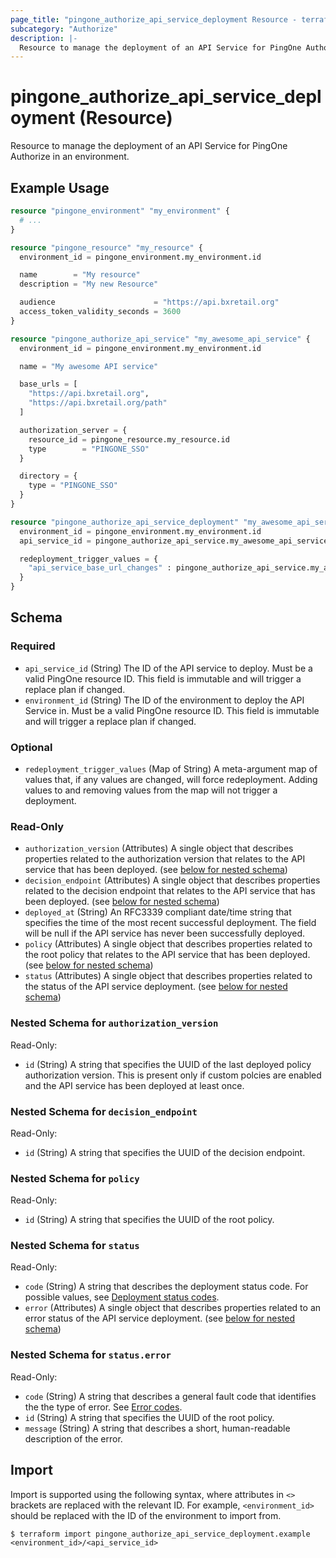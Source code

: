 ```yaml
---
page_title: "pingone_authorize_api_service_deployment Resource - terraform-provider-pingone"
subcategory: "Authorize"
description: |-
  Resource to manage the deployment of an API Service for PingOne Authorize in an environment.
---
```


# pingone_authorize_api_service_deployment (Resource)

Resource to manage the deployment of an API Service for PingOne Authorize in an environment.

## Example Usage

```terraform
resource "pingone_environment" "my_environment" {
  # ...
}

resource "pingone_resource" "my_resource" {
  environment_id = pingone_environment.my_environment.id

  name        = "My resource"
  description = "My new Resource"

  audience                      = "https://api.bxretail.org"
  access_token_validity_seconds = 3600
}

resource "pingone_authorize_api_service" "my_awesome_api_service" {
  environment_id = pingone_environment.my_environment.id

  name = "My awesome API service"

  base_urls = [
    "https://api.bxretail.org",
    "https://api.bxretail.org/path"
  ]

  authorization_server = {
    resource_id = pingone_resource.my_resource.id
    type        = "PINGONE_SSO"
  }

  directory = {
    type = "PINGONE_SSO"
  }
}

resource "pingone_authorize_api_service_deployment" "my_awesome_api_service" {
  environment_id = pingone_environment.my_environment.id
  api_service_id = pingone_authorize_api_service.my_awesome_api_service.id

  redeployment_trigger_values = {
    "api_service_base_url_changes" : pingone_authorize_api_service.my_awesome_api_service.base_urls,
  }
}
```

<!-- schema generated by tfplugindocs -->
## Schema

### Required

- `api_service_id` (String) The ID of the API service to deploy.  Must be a valid PingOne resource ID.  This field is immutable and will trigger a replace plan if changed.
- `environment_id` (String) The ID of the environment to deploy the API Service in.  Must be a valid PingOne resource ID.  This field is immutable and will trigger a replace plan if changed.

### Optional

- `redeployment_trigger_values` (Map of String) A meta-argument map of values that, if any values are changed, will force redeployment.  Adding values to and removing values from the map will not trigger a deployment.

### Read-Only

- `authorization_version` (Attributes) A single object that describes properties related to the authorization version that relates to the API service that has been deployed. (see [below for nested schema](#nestedatt--authorization_version))
- `decision_endpoint` (Attributes) A single object that describes properties related to the decision endpoint that relates to the API service that has been deployed. (see [below for nested schema](#nestedatt--decision_endpoint))
- `deployed_at` (String) An RFC3339 compliant date/time string that specifies the time of the most recent successful deployment. The field will be null if the API service has never been successfully deployed.
- `policy` (Attributes) A single object that describes properties related to the root policy that relates to the API service that has been deployed. (see [below for nested schema](#nestedatt--policy))
- `status` (Attributes) A single object that describes properties related to the status of the API service deployment. (see [below for nested schema](#nestedatt--status))

<a id="nestedatt--authorization_version"></a>
### Nested Schema for `authorization_version`

Read-Only:

- `id` (String) A string that specifies the UUID of the last deployed policy authorization version. This is present only if custom polcies are enabled and the API service has been deployed at least once.


<a id="nestedatt--decision_endpoint"></a>
### Nested Schema for `decision_endpoint`

Read-Only:

- `id` (String) A string that specifies the UUID of the decision endpoint.


<a id="nestedatt--policy"></a>
### Nested Schema for `policy`

Read-Only:

- `id` (String) A string that specifies the UUID of the root policy.


<a id="nestedatt--status"></a>
### Nested Schema for `status`

Read-Only:

- `code` (String) A string that describes the deployment status code. For possible values, see [Deployment status codes](https://apidocs.pingidentity.com/pingone/platform/v1/api/#service-deployment-status-codes).
- `error` (Attributes) A single object that describes properties related to an error status of the API service deployment. (see [below for nested schema](#nestedatt--status--error))

<a id="nestedatt--status--error"></a>
### Nested Schema for `status.error`

Read-Only:

- `code` (String) A string that describes a general fault code that identifies the the type of error. See [Error codes](https://apidocs.pingidentity.com/pingone/platform/v1/api/#error-codes).
- `id` (String) A string that specifies the UUID of the root policy.
- `message` (String) A string that describes a short, human-readable description of the error.

## Import

Import is supported using the following syntax, where attributes in `<>` brackets are replaced with the relevant ID.  For example, `<environment_id>` should be replaced with the ID of the environment to import from.

```shell
$ terraform import pingone_authorize_api_service_deployment.example <environment_id>/<api_service_id>
```
